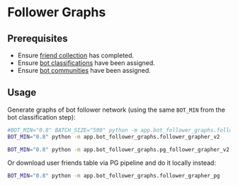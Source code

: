 
# Follower Graphs

## Prerequisites

  + Ensure [friend collection](/app/friend_collection/README.md) has completed.
  + Ensure [bot classifications](/app/retweet_graphs_v2/README.md#K-Days-Bot-Classification) have been assigned.
  + Ensure [bot communities](/app/bot_communities/README.md/#Assignment) have been assigned.

## Usage

Generate graphs of bot follower network (using the same `BOT_MIN` from the bot classification step):

```sh
#BOT_MIN="0.8" BATCH_SIZE="500" python -m app.bot_follower_graphs.follower_grapher # not a good look
BOT_MIN="0.8" python -m app.bot_follower_graphs.follower_grapher_v2

BOT_MIN="0.8" python -m app.bot_follower_graphs.pg_follower_grapher_v2
```

Or download user friends table via PG pipeline and do it locally instead:

```sh
BOT_MIN="0.8" python -m app.bot_follower_graphs.follower_grapher_pg
```

